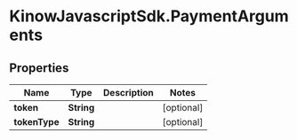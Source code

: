 # KinowJavascriptSdk.PaymentArguments

## Properties
Name | Type | Description | Notes
------------ | ------------- | ------------- | -------------
**token** | **String** |  | [optional] 
**tokenType** | **String** |  | [optional] 


